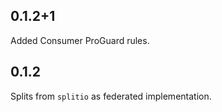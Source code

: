 ## 0.1.2+1

Added Consumer ProGuard rules.

## 0.1.2

Splits from `splitio` as federated implementation.
